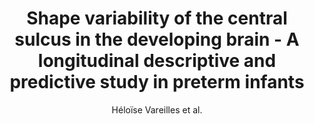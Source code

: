 ---
cat: gaia
subcat: architecture
bestof: false
author: Héloïse Vareilles et al.
title: Shape variability of the central sulcus in the developing brain - A longitudinal descriptive and predictive study in preterm infants
journal: NeuroImage
year: 2022
type: article
url: https -//www.sciencedirect.com/science/article/pii/S1053811921011083
doi: 10.1016/j.neuroimage.2021.118837
---